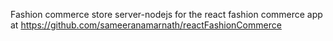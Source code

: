 Fashion commerce store server-nodejs for the
react fashion commerce app
at
https://github.com/sameeranamarnath/reactFashionCommerce
